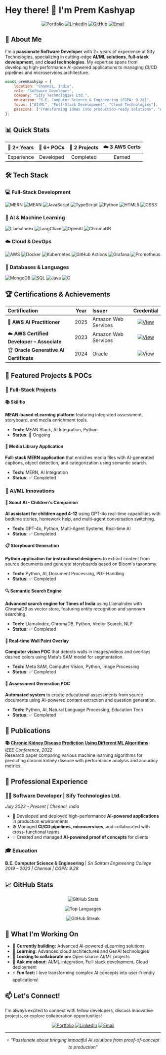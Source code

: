 # Hey there! 👋 I'm Prem Kashyap

<div align="center">
  
[![Portfolio](https://img.shields.io/badge/Portfolio-000000?style=for-the-badge&logo=About.me&logoColor=white)](https://premkashyap.dev)
[![LinkedIn](https://img.shields.io/badge/LinkedIn-0077B5?style=for-the-badge&logo=linkedin&logoColor=white)](https://www.linkedin.com/in/prem-kashyap-chilakamarthi)
[![GitHub](https://img.shields.io/badge/GitHub-100000?style=for-the-badge&logo=github&logoColor=white)](https://github.com/premkashyap004)
[![Email](https://img.shields.io/badge/Email-D14836?style=for-the-badge&logo=gmail&logoColor=white)](mailto:prem.kashyap.0206@gmail.com)

</div>

## 🚀 About Me

I'm a **passionate Software Developer** with 2+ years of experience at Sify Technologies, specializing in cutting-edge **AI/ML solutions**, **full-stack development**, and **cloud technologies**. My expertise spans from developing high-performance AI-powered applications to managing CI/CD pipelines and microservices architecture.

```javascript
const premKashyap = {
    location: "Chennai, India",
    role: "Software Developer",
    company: "Sify Technologies Ltd.",
    education: "B.E. Computer Science & Engineering (CGPA: 9.28)",
    focus: ["AI/ML", "Full-Stack Development", "Cloud Technologies"],
    passions: ["Transforming ideas into production-ready solutions", "AI Integration"]
};
```

## 📊 Quick Stats

<div align="center">

| 🎯 **2+ Years** | 🚀 **6+ POCs** | 💼 **2 Projects** | ☁️ **3 AWS Certs** |
|:---:|:---:|:---:|:---:|
| Experience | Developed | Completed | Earned |

</div>

## 🛠️ Tech Stack

### 💻 Full-Stack Development
![MERN](https://img.shields.io/badge/MERN-20232A?style=for-the-badge&logo=react&logoColor=61DAFB)
![MEAN](https://img.shields.io/badge/MEAN-FF6B6B?style=for-the-badge&logo=angular&logoColor=white)
![JavaScript](https://img.shields.io/badge/JavaScript-F7DF1E?style=for-the-badge&logo=javascript&logoColor=black)
![TypeScript](https://img.shields.io/badge/TypeScript-007ACC?style=for-the-badge&logo=typescript&logoColor=white)
![Python](https://img.shields.io/badge/Python-3776AB?style=for-the-badge&logo=python&logoColor=white)
![HTML5](https://img.shields.io/badge/HTML5-E34F26?style=for-the-badge&logo=html5&logoColor=white)
![CSS3](https://img.shields.io/badge/CSS3-1572B6?style=for-the-badge&logo=css3&logoColor=white)

### 🤖 AI & Machine Learning
![LlamaIndex](https://img.shields.io/badge/LlamaIndex-000000?style=for-the-badge&logo=llama&logoColor=white)
![LangChain](https://img.shields.io/badge/LangChain-121212?style=for-the-badge&logo=chainlink&logoColor=white)
![OpenAI](https://img.shields.io/badge/OpenAI-412991?style=for-the-badge&logo=openai&logoColor=white)
![ChromaDB](https://img.shields.io/badge/ChromaDB-FF6B35?style=for-the-badge&logo=database&logoColor=white)

### ☁️ Cloud & DevOps
![AWS](https://img.shields.io/badge/Amazon_AWS-232F3E?style=for-the-badge&logo=amazon-aws&logoColor=white)
![Docker](https://img.shields.io/badge/Docker-2496ED?style=for-the-badge&logo=docker&logoColor=white)
![Kubernetes](https://img.shields.io/badge/Kubernetes-326ce5?style=for-the-badge&logo=kubernetes&logoColor=white)
![GitHub Actions](https://img.shields.io/badge/GitHub_Actions-2088FF?style=for-the-badge&logo=github-actions&logoColor=white)
![Grafana](https://img.shields.io/badge/Grafana-F46800?style=for-the-badge&logo=grafana&logoColor=white)
![Prometheus](https://img.shields.io/badge/Prometheus-E6522C?style=for-the-badge&logo=prometheus&logoColor=white)

### 💾 Databases & Languages
![MongoDB](https://img.shields.io/badge/MongoDB-4EA94B?style=for-the-badge&logo=mongodb&logoColor=white)
![SQL](https://img.shields.io/badge/SQL-4479A1?style=for-the-badge&logo=mysql&logoColor=white)
![Java](https://img.shields.io/badge/Java-ED8B00?style=for-the-badge&logo=java&logoColor=white)
![C](https://img.shields.io/badge/C-00599C?style=for-the-badge&logo=c&logoColor=white)

## 🏆 Certifications & Achievements

<div align="center">

| Certification | Year | Issuer | Credential |
|:---|:---:|:---|:---:|
| 🤖 **AWS AI Practitioner** | 2025 | Amazon Web Services | [![View](https://img.shields.io/badge/View-FF9500?style=flat-square&logo=amazon-aws&logoColor=white)](#) |
| ☁️ **AWS Certified Developer – Associate** | 2023 | Amazon Web Services | [![View](https://img.shields.io/badge/View-FF9500?style=flat-square&logo=amazon-aws&logoColor=white)](https://www.credly.com/badges/7a9560b3-ac1b-4d67-85ca-531d218493ce) |
| 🏆 **Oracle Generative AI Certificate** | 2024 | Oracle | [![View](https://img.shields.io/badge/View-F80000?style=flat-square&logo=oracle&logoColor=white)](https://catalog-education.oracle.com/ords/certview/sharebadge?id=0996E9875F735F26A123D7DC7CC6B64A5AB423C7B96B42A4822CAC284B68B6F7) |

</div>

## 🚀 Featured Projects & POCs

### 🎯 **Full-Stack Projects**

#### 📚 Skillflo
**MEAN-based eLearning platform** featuring integrated assessment, storyboard, and media enrichment tools.
- **Tech:** MEAN Stack, AI Integration, Python
- **Status:** 🔄 Ongoing

#### 📱 Media Library Application
**Full-stack MERN application** that enriches media files with AI-generated captions, object detection, and categorization using semantic search.
- **Tech:** MERN, AI Integration
- **Status:** ✅ Completed

### 🤖 **AI/ML Innovations**

#### 🧠 Scout AI - Children's Companion
**AI assistant for children aged 4-12** using GPT-4o real-time capabilities with bedtime stories, homework help, and multi-agent conversation switching.
- **Tech:** GPT-4o, Python, Multi-Agent Systems, Real-time AI
- **Status:** ✅ Completed

#### 📋 Storyboard Generation
**Python application for instructional designers** to extract content from source documents and generate storyboards based on Bloom's taxonomy.
- **Tech:** Python, AI, Document Processing, PDF Handling
- **Status:** ✅ Completed

#### 🔍 Semantic Search Engine
**Advanced search engine for Times of India** using LlamaIndex with ChromaDB as vector store, featuring entity recognition and synonym searching.
- **Tech:** LlamaIndex, ChromaDB, Python, Vector Search, NLP
- **Status:** ✅ Completed

#### 🎨 Real-time Wall Paint Overlay
**Computer vision POC** that detects walls in images/videos and overlays desired colors using Meta's SAM model for segmentation.
- **Tech:** Meta SAM, Computer Vision, Python, Image Processing
- **Status:** ✅ Completed

#### 📝 Assessment Generation POC
**Automated system** to create educational assessments from source documents using AI-powered content extraction and question generation.
- **Tech:** Python, AI, Natural Language Processing, Education Tech
- **Status:** ✅ Completed

## 📄 Publications

**📚 [Chronic Kidney Disease Prediction Using Different ML Algorithms](https://ieeexplore.ieee.org/document/10040329)**  
*IEEE Conference, 2022*  
Research paper comparing various machine learning algorithms for predicting chronic kidney disease with performance analysis and accuracy metrics.

## 💼 Professional Experience

### 👨‍💻 Software Developer | **Sify Technologies Ltd.**
*July 2023 – Present | Chennai, India*

- 🚀 Developed and deployed high-performance **AI-powered applications** in production environments
- ⚙️ Managed **CI/CD pipelines**, **microservices**, and collaborated with cross-functional teams
- 💡 Created and managed **AI-powered proof of concepts** for clients

### 🎓 Education
**B.E. Computer Science & Engineering** | *Sri Sairam Engineering College*  
*2019 – 2023 | Chennai | CGPA: 9.28*

## 📈 GitHub Stats

<div align="center">

![GitHub Stats](https://github-readme-stats.vercel.app/api?username=premkashyap004&show_icons=true&theme=radical&hide_border=true&count_private=true)

![Top Languages](https://github-readme-stats.vercel.app/api/top-langs/?username=premkashyap004&layout=compact&theme=radical&hide_border=true)

![GitHub Streak](https://github-readme-streak-stats.herokuapp.com/?user=premkashyap004&theme=radical&hide_border=true)

</div>

## 🌟 What I'm Working On

- 🔭 **Currently building:** Advanced AI-powered eLearning solutions
- 🌱 **Learning:** Advanced cloud architectures and GenAI technologies
- 👯 **Looking to collaborate on:** Open source AI/ML projects
- 💬 **Ask me about:** AI/ML integration, Full-stack development, Cloud deployment
- ⚡ **Fun fact:** I love transforming complex AI concepts into user-friendly applications!

## 📫 Let's Connect!

I'm always excited to connect with fellow developers, discuss innovative projects, or explore collaboration opportunities!

<div align="center">

[![Portfolio](https://img.shields.io/badge/Portfolio-Visit%20My%20Website-000000?style=for-the-badge&logo=About.me&logoColor=white)](https://premkashyap.dev)
[![LinkedIn](https://img.shields.io/badge/LinkedIn-Connect%20With%20Me-0077B5?style=for-the-badge&logo=linkedin&logoColor=white)](https://www.linkedin.com/in/prem-kashyap-chilakamarthi)
[![Email](https://img.shields.io/badge/Email-Send%20A%20Message-D14836?style=for-the-badge&logo=gmail&logoColor=white)](mailto:prem.kashyap.0206@gmail.com)

---

⭐️ *"Passionate about bringing impactful AI solutions from proof-of-concept to production"*

</div>

